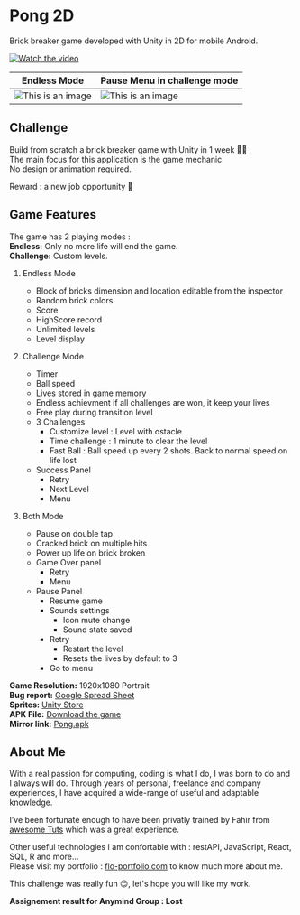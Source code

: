 # Pong 2D
Brick breaker game developed with Unity in 2D for mobile Android.

[![Watch the video](https://i.imgur.com/WRninwW.jpg)](https://youtu.be/zJzSYIfuQ6Y)

 | Endless Mode | Pause Menu in challenge mode |
 | ----- | ----- |
 | ![This is an image](https://i.imgur.com/vlOeK9a.jpg)   | ![This is an image](https://i.imgur.com/HcxDPL8.jpg)   |
 

## Challenge
Build from scratch a brick breaker game with Unity in 1 week 🐱‍👤 <br/>
The main focus for this application is the game mechanic. <br />
No design or animation required.

Reward : a new job opportunity 🤩

## Game Features
The game has 2 playing modes : <br/>
**Endless:** Only no more life will end the game. <br/>
**Challenge:**  Custom levels.

1. Endless Mode
    - Block of bricks dimension and location editable from the inspector 
    - Random brick colors
    - Score
    - HighScore record
    - Unlimited levels
    - Level display
    

2. Challenge Mode
    - Timer
    - Ball speed
    - Lives stored in game memory
    - Endless achievment if all challenges are won, it keep your lives
    - Free play during transition level
    - 3 Challenges
      - Customize level : Level with ostacle
      - Time challenge : 1 minute to clear the level
      - Fast Ball : Ball speed up every 2 shots. Back to normal speed on life lost
    - Success Panel
      - Retry
      - Next Level
      - Menu
 
 3. Both Mode
    - Pause on double tap
    - Cracked brick on multiple hits
    - Power up life on brick broken
    - Game Over panel
      - Retry
      - Menu
    - Pause Panel
      - Resume game
      - Sounds settings
        - Icon mute change
        - Sound state saved
      - Retry
        - Restart the level
        - Resets the lives by default to 3
      - Go to menu
        
**Game Resolution:** 1920x1080 Portrait <br/>
**Bug report:** [Google Spread Sheet](https://docs.google.com/spreadsheets/d/1KvUI13Q2Id3HqHFMAimQBNhM42qU-jyiPNVlCGJ_kxY/edit?usp=sharing) <br/>
**Sprites:** [Unity Store](https://assetstore.unity.com/packages/templates/tutorials/bricks-breaker-starter-kit-27039#description) <br />
**APK File:** [Download the game](https://drive.google.com/file/d/1hKgHrbyRdRvgM0YJaNsJst1DnYc9YfR2/view?usp=sharing)<br/>
**Mirror link:** [Pong.apk](https://mega.nz/file/xzR1xBbC#hb3N9meAEuaYm_rOEkTUabvDDepQq8OBU6oaMOLUX8A) <br/>

## About Me

With a real passion for computing, coding is what I do, I was born to do and I always will do.
Through years of personal, freelance and company experiences, I have acquired a wide-range of useful and adaptable knowledge.

I’ve been fortunate enough to have been privatly trained by Fahir from [awesome Tuts](https://awesometuts.com) which was a great experience.

Other useful technologies I am confortable with :  restAPI, JavaScript, React, SQL, R and more... <br />
Please visit my portfolio : [flo-portfolio.com](https://flo-portfolio.com) to know much more about me.

This challenge was really fun 😊, let's hope you will like my work.

**Assignement result for Anymind Group : Lost**





